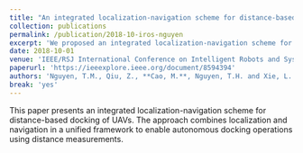 ```yaml
---
title: "An integrated localization-navigation scheme for distance-based docking of UAVs"
collection: publications
permalink: /publication/2018-10-iros-nguyen
excerpt: 'We proposed an integrated localization-navigation scheme for distance-based docking of UAVs using distance measurements.'
date: 2018-10-01
venue: 'IEEE/RSJ International Conference on Intelligent Robots and Systems (IROS)'
paperurl: 'https://ieeexplore.ieee.org/document/8594394'
authors: 'Nguyen, T.M., Qiu, Z., **Cao, M.**, Nguyen, T.H. and Xie, L.'
break: 'yes'
---
```


This paper presents an integrated localization-navigation scheme for distance-based docking of UAVs. The approach combines localization and navigation in a unified framework to enable autonomous docking operations using distance measurements. 